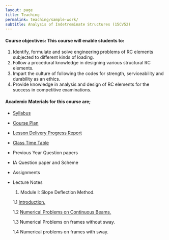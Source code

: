 ```yaml
---
layout: page
title: Teaching
permalink: teaching/sample-work/
subtitle: Analysis of Indetreminate Structures (15CV52)
---
```


#### Course objectives: This course will enable students to:

1. Identify, formulate and solve engineering problems of RC elements subjected to different kinds of loading.
2. Follow a procedural knowledge in designing various structural RC elements.
3. Impart the culture of following the codes for strength, serviceability and durability as an ethics.
4. Provide knowledge in analysis and design of RC elements for the success in competitive examinations. 

#### Academic Materials for this course are;

* [Syllabus](https://drive.google.com/open?id=0B7DoZbz5_0lfY1FDSzNwblo5Mk0)
* [Course Plan](https://drive.google.com/open?id=0B7DoZbz5_0lfSF9HRzJrNW9wMEU)
* [Lesson Delivery Progress Report](https://drive.google.com/open?id=0B7DoZbz5_0lfckFQRTJ4eDdNZnM)
* [Class Time Table](https://drive.google.com/open?id=0B7DoZbz5_0lfRk9WODRmZTIyREk)
* Previous Year Question papers
* IA Question paper and Scheme
* Assignments
* Lecture Notes

  1. Module I: Slope Deflection Method.
  
    1.1 [Introduction.](https://drive.google.com/open?id=0B7DoZbz5_0lfRzNyUlhFUUduUTA)
    
    1.2 [Numerical Problems on Continuous Beams.](https://drive.google.com/open?id=0B7DoZbz5_0lfUE9hbjluNTZ0c3c)
    
    1.3 Numerical Problems on frames without sway.
    
    1.4 Numerical problems on frames with sway.









